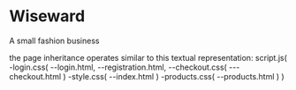 # Wiseward
A small fashion business

the page inheritance operates similar to this textual representation:
script.js(
-login.css(
  --login.html,
  --registration.html,
  --checkout.css(
        ---checkout.html
    )
-style.css(
  --index.html
  )
-products.css(
  --products.html
  )
)



